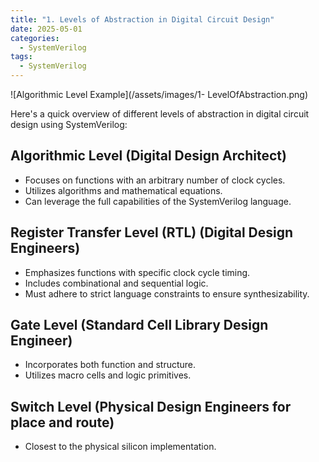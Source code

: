 ```yaml
---
title: "1. Levels of Abstraction in Digital Circuit Design"
date: 2025-05-01
categories:
  - SystemVerilog
tags:
  - SystemVerilog 
---
```



![Algorithmic Level Example](/assets/images/1- LevelOfAbstraction.png)

Here's a quick overview of different levels of abstraction in digital circuit design using SystemVerilog:

## Algorithmic Level (Digital Design Architect)
- Focuses on functions with an arbitrary number of clock cycles.
- Utilizes algorithms and mathematical equations.
- Can leverage the full capabilities of the SystemVerilog language.

## Register Transfer Level (RTL) (Digital Design Engineers)
- Emphasizes functions with specific clock cycle timing.
- Includes combinational and sequential logic.
- Must adhere to strict language constraints to ensure synthesizability.

## Gate Level (Standard Cell Library Design Engineer)
- Incorporates both function and structure.
- Utilizes macro cells and logic primitives.

## Switch Level (Physical Design Engineers for place and route)
- Closest to the physical silicon implementation.


